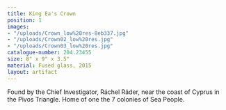 ```yaml
---
title: King Ea's Crown
position: 1
images:
- "/uploads/Crown_low%20res-8eb337.jpg"
- "/uploads/Crown02_low%20res.jpg"
- "/uploads/Crown03_low%20res.jpg"
catalogue-number: 204.23455
size: 8" x 9" x 3.5"
material: Fused glass, 2015
layout: artifact
---
```


Found by the Chief Investigator, Ráchel Räder, near the coast of Cyprus in the Pivos Triangle. Home of one the 7 colonies of Sea People.
